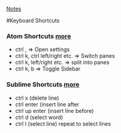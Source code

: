 [Notes](notes.md)

#Keyboard Shortcuts

### Atom Shortcuts [more](http://bit.ly/24lIABu)
- ctrl , => Open settings
- ctrl k, ctrl left/right etc. =>  Switch panes
- ctrl k, left/right etc. => split into panes
- ctrl k, b => Toggle Sidebar

### Sublime Shortcuts [more](http://bit.ly/1YRfsfp)
 - ctrl x (delete line)
 - ctrl enter (insert line after
 - ctrl up enter (insert line before)
 - ctrl d (select word)
 - ctrl l (select line) repeat to select lines
